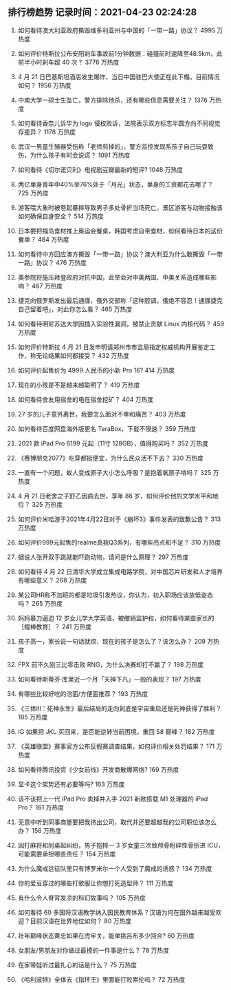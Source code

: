 
## 排行榜趋势 记录时间：2021-04-23 02:24:28
  
  1. 如何看待澳大利亚政府撕毁维多利亚州与中国的「一带一路」协议？ 4995 万热度
    
  2. 如何评价特斯拉公布安阳刹车事故前1分钟数据：碰撞前时速降至48.5km，此前半小时刹车超 40 次？ 3776 万热度
    
  3. 4 月 21 日巴基斯坦酒店发生爆炸，当日中国驻巴大使正在此下榻，目前情况如何？ 1956 万热度
    
  4. 中南大学一硕士生坠亡，警方排除他杀，还有哪些信息需要关注？ 1376 万热度
    
  5. 如何看待香奈儿诉华为 logo 侵权败诉，法院表示双方标志半圆方向不同视觉存差异？ 1178 万热度
    
  6. 武汉一男童生殖器受伤称「老师剪掉的」，警方监控发现系孩子自己玩耍致伤，为什么孩子有时会说谎？ 1091 万热度
    
  7. 如何看待《切尔诺贝利》电视剧豆瓣最新的短评? 1048 万热度
    
  8. 两亿单身青年中40%至76%处于「月光」状态，单身的工资都花去哪了？ 725 万热度
    
  9. 游客喂大象时被卷起暴摔导致男子多处骨折当场死亡，景区游客与动物接触该如何确保自身安全？ 514 万热度
    
  10. 日本要把福岛食材推上奥运会餐桌，韩国考虑自带食材，如何看待日本的这份餐单？ 484 万热度
    
  11. 如何看待中方回应澳方撕毁「一带一路」协议？澳大利亚为什么敢撕毁「一带一路」协议？ 476 万热度
    
  12. 美参院将施压拜登政府对抗中国，此举会对中美两国、中美关系造成哪些影响？ 467 万热度
    
  13. 捷克向俄罗斯发出最后通牒，俄外交部称「这种腔调，俄绝不容忍！通牒捷克自己留着吧」，对此你怎么看？ 465 万热度
    
  14. 如何看待明尼苏达大学因插入实验性漏洞，被禁止贡献 Linux 内核代码？ 459 万热度
    
  15. 如何评价特斯拉 4 月 21 日发申明请郑州市市监局指定权威机构开展鉴定工作，称无论结果如何都接受？ 432 万热度
    
  16. 如何评价起售价为 4999 人民币的小新 Pro 16? 414 万热度
    
  17. 现在的小孩是不是越来越聪明了？ 410 万热度
    
  18. 如何看待舍友用宿舍的电在宿舍挖矿？ 404 万热度
    
  19. 27 岁的儿子意外离世，我要怎么面对不幸和痛苦？ 403 万热度
    
  20. 如何看待百度网盘海外版更名 TeraBox，下载不限速？ 359 万热度
    
  21. 2021 款 iPad Pro 6199 元起（11寸 128GB），值得购买吗？ 352 万热度
    
  22. 《赛博朋克2077》吃穿都挺便宜，为什么民众活不下去？ 330 万热度
    
  23. 一直有一个问题，蚁人变成原子大小怎么呼吸？是抱着氧原子啃吗？ 325 万热度
    
  24. 4 月 21 日老舍之子舒乙因病去世，享年 86 岁，如何评价他的文学水平和地位？ 325 万热度
    
  25. 如何评价米哈游于2021年4月22日对于《崩坏3》事件发表的致歉公告？ 313 万热度
    
  26. 如何评价999元起售的realme真我Q3系列，有哪些亮点和不足？ 310 万热度
    
  27. 据说人张开双手跳就能吓跑动物，请问是什么原理？ 297 万热度
    
  28. 如何看待 4 月 22 日清华大学成立集成电路学院，对中国芯片研发和人才培养有哪些意义？ 268 万热度
    
  29. 某公司HR称不加班的都是垃圾引发热议，你认为，初入职场应该放低姿态吗？ 265 万热度
    
  30. 妈妈暴力逼迫 12 岁女儿学大学英语，被撤销监护权，如何看待某些家长的［棍棒教育］？ 241 万热度
    
  31. 孩子高一，家长说一句话就烦，现在的孩子是怎么了？该怎么办？ 209 万热度
    
  32. FPX 前不久刚三比零击败 RNG，为什么决赛却打不赢了？ 198 万热度
    
  33. 如何看待斯蒂芬·库里近一个月「天神下凡」一般的表现？ 197 万热度
    
  34. 有哪些比较好吃的泡面/方便面推荐？ 193 万热度
    
  35. 《三体III：死神永生》最后结局的走向到底是宇宙重启还是死神获得了胜利？ 185 万热度
    
  36. IG 如果把 JKL 买回来，是否能逆转当前困境，重回 S8 巅峰？ 182 万热度
    
  37. 《英雄联盟》赛事官方公布反假赛调查结果，如何评价相关处罚结果？ 171 万热度
    
  38. 如何看待腾讯投资《少女前线》开发商散爆网络? 169 万热度
    
  39. 显卡这个架势还有必要等吗? 163 万热度
    
  40. 该不该把上一代 iPad Pro 卖掉并入手 2021 新款搭载 M1 处理器的 iPad Pro？ 161 万热度
    
  41. 无意中听到同事商量要把我挤出公司，取代并还要超越我的公司职位该怎么办？ 156 万热度
    
  42. 因打麻将和同桌起纠纷，男子抱摔一 3 岁女童三次致颅骨粉碎性骨折进 ICU，可能需要承担哪些责任？ 154 万热度
    
  43. 为什么魔戒远征队里只有博罗米尔一个人受到了魔戒的诱惑？ 134 万热度
    
  44. 你的爱豆穿过的哪些打歌服让你想打死造型师？ 111 万热度
    
  45. 有什么令人脊背发凉的科幻故事吗？ 105 万热度
    
  46. 如何看待 60 多国将汉语教学纳入国民教育体系？汉语为何在国外越来越受欢迎？目前汉语在世界地位如何？ 80 万热度
    
  47. 壮年巅峰状态黄忠如果在虎牢关，能单挑吕布多少回合? 80 万热度
    
  48. 女朋友/男朋友对你做过最撩的一件事是什么？ 78 万热度
    
  49. 在家带娃听过最扎心的话是什么？ 75 万热度
    
  50. 《哈利波特》全体去《指环王》里面能打败索伦吗？ 72 万热度
    